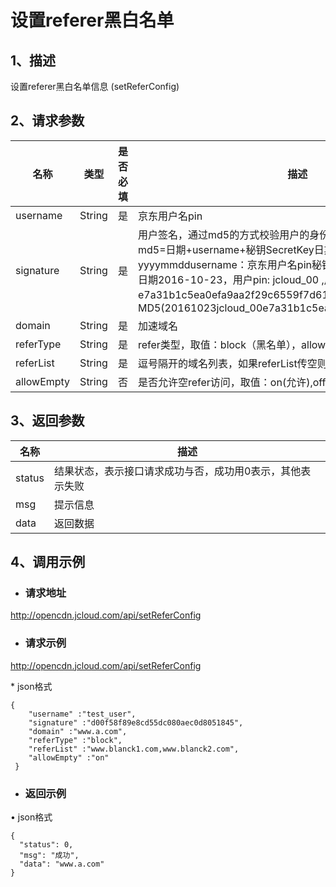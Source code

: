 # **设置referer黑白名单**

## **1、描述**

设置referer黑白名单信息 (setReferConfig)

## **2、请求参数**

| **名称**   | **类型** | **是否必填** | **描述**                                                     |
| ---------- | -------- | ------------ | ------------------------------------------------------------ |
| username   | String   | 是           | 京东用户名pin                                                |
| signature  | String   | 是           | 用户签名，通过md5的方式校验用户的身份信息，保障信息安全。  md5=日期+username+秘钥SecretKey日期：格式为 yyyymmddusername：京东用户名pin秘钥：双方约定示例：比如当前日期2016-10-23，用户pin: jcloud_00 ,用户秘钥SecretKey   ：e7a31b1c5ea0efa9aa2f29c6559f7d61那签名为MD5(20161023jcloud_00e7a31b1c5ea0efa9aa2f29c6559f7d61) |
| domain     | String   | 是           | 加速域名                                                     |
| referType  | String   | 是           | refer类型，取值：block（黑名单），allow（白名单）            |
| referList  | String   | 是           | 逗号隔开的域名列表，如果referList传空则为删除即无黑白名单限制 |
| allowEmpty | String   | 否           | 是否允许空refer访问，取值：on(允许),off（拒绝），默认是on    |


## **3、返回参数**

| **名称** | **描述**                                                  |
| -------- | --------------------------------------------------------- |
| status   | 结果状态，表示接口请求成功与否，成功用0表示，其他表示失败 |
| msg      | 提示信息                                                  |
| data     | 返回数据                                                  |


## **4、调用示例**

- ### **请求地址**

http://opencdn.jcloud.com/api/setReferConfig

- ### **请求示例**

 http://opencdn.jcloud.com/api/setReferConfig

\* json格式

```
{
    "username" :"test_user",
    "signature" :"d00f58f89e8cd55dc080aec0d8051845",
    "domain" :"www.a.com",
    "referType" :"block",
    "referList" :"www.blanck1.com,www.blanck2.com",
    "allowEmpty" :"on"
 }
```

- ### **返回示例**

•        json格式

```
{
  "status": 0,
  "msg": "成功",
  "data": "www.a.com"
}
```

 
